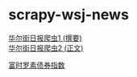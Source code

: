 # scrapy-wsj-news
[华尔街日报爬虫1 (撰要)](https://kenny-chen.github.io/scrapy-wsj-news/data/wsj/html/index-1.html)\
[华尔街日报爬虫2 (正文)](https://kenny-chen.github.io/scrapy-wsj-news/data/wsj/html/index-2.html)

[富时罗素债券指数](https://kenny-chen.github.io/scrapy-wsj-news/data/yieldbook/factsheet_daily_usd/html/index-1.html)
